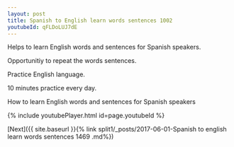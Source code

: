```yaml
---
layout: post
title: Spanish to English learn words sentences 1002 
youtubeId: qFLDoLUJ7dE
---
```

 
 
Helps to learn English words and sentences for Spanish speakers.

Opportunitiy to repeat the words sentences. 

Practice English language. 
 
10 minutes practice every day. 
 
How to learn English words and sentences for Spanish speakers 
 
{% include youtubePlayer.html id=page.youtubeId %}
 
 
[Next]({{ site.baseurl }}{% link  split1/_posts/2017-06-01-Spanish to english learn words sentences 1469 .md%})
 
